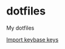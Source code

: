 # dotfiles
My dotfiles

[Import keybase keys](https://www.elliotblackburn.com/importing-pgp-keys-from-keybase-into-gpg/)
